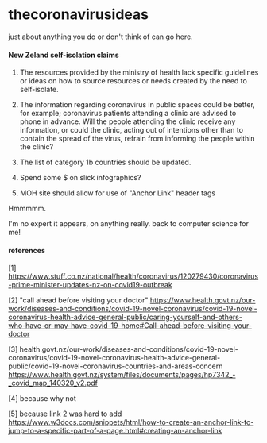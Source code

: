 # thecoronavirusideas
just about anything you do or don't think of can go here.


#### New Zeland self-isolation claims

1. The resources provided by the ministry of health lack specific guidelines or ideas on how to source resources or needs created by the need to self-isolate.

1. The information regarding coronavirus in public spaces could be better, for example;
coronavirus patients attending a clinic are advised to phone in advance. Will the people attending the clinic receive any information, or could the clinic, acting out of intentions other than to contain the spread of the virus, refrain from informing the people within the clinic?

1. The list of category 1b countries should be updated.

1. Spend some $ on slick infographics?

1. MOH site should allow for use of "Anchor Link" header tags

Hmmmmm.

I'm no expert it appears, on anything really. back to computer science for me!


#### references

[1] https://www.stuff.co.nz/national/health/coronavirus/120279430/coronavirus-prime-minister-updates-nz-on-covid19-outbreak

[2] "call ahead before visiting your doctor" https://www.health.govt.nz/our-work/diseases-and-conditions/covid-19-novel-coronavirus/covid-19-novel-coronavirus-health-advice-general-public/caring-yourself-and-others-who-have-or-may-have-covid-19-home#Call-ahead-before-visiting-your-doctor

[3] health.govt.nz/our-work/diseases-and-conditions/covid-19-novel-coronavirus/covid-19-novel-coronavirus-health-advice-general-public/covid-19-novel-coronavirus-countries-and-areas-concern
https://www.health.govt.nz/system/files/documents/pages/hp7342_-_covid_map_140320_v2.pdf

[4] because why not

[5] because link 2 was hard to add
https://www.w3docs.com/snippets/html/how-to-create-an-anchor-link-to-jump-to-a-specific-part-of-a-page.html#creating-an-anchor-link
